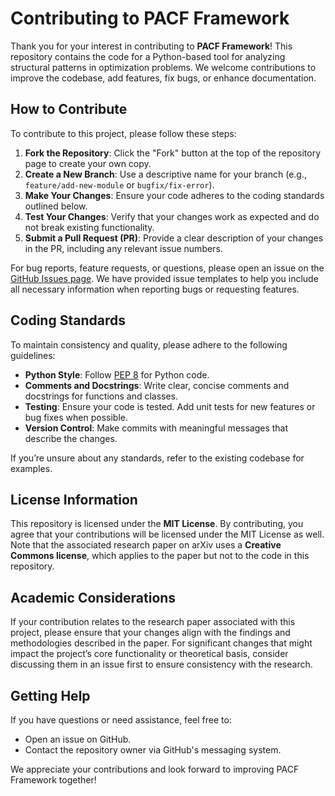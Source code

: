 # Contributing to PACF Framework

Thank you for your interest in contributing to **PACF Framework**! This repository contains the code for a Python-based tool for analyzing structural patterns in optimization problems. We welcome contributions to improve the codebase, add features, fix bugs, or enhance documentation.

## How to Contribute

To contribute to this project, please follow these steps:

1. **Fork the Repository**: Click the "Fork" button at the top of the repository page to create your own copy.
2. **Create a New Branch**: Use a descriptive name for your branch (e.g., `feature/add-new-module` or `bugfix/fix-error`).
3. **Make Your Changes**: Ensure your code adheres to the coding standards outlined below.
4. **Test Your Changes**: Verify that your changes work as expected and do not break existing functionality.
5. **Submit a Pull Request (PR)**: Provide a clear description of your changes in the PR, including any relevant issue numbers.

For bug reports, feature requests, or questions, please open an issue on the [GitHub Issues page](https://github.com/oliviersaidi/pacf-framework/issues). We have provided issue templates to help you include all necessary information when reporting bugs or requesting features.

## Coding Standards

To maintain consistency and quality, please adhere to the following guidelines:

- **Python Style**: Follow [PEP 8](https://pep8.org/) for Python code.
- **Comments and Docstrings**: Write clear, concise comments and docstrings for functions and classes.
- **Testing**: Ensure your code is tested. Add unit tests for new features or bug fixes when possible.
- **Version Control**: Make commits with meaningful messages that describe the changes.

If you’re unsure about any standards, refer to the existing codebase for examples.

## License Information

This repository is licensed under the **MIT License**. By contributing, you agree that your contributions will be licensed under the MIT License as well. Note that the associated research paper on arXiv uses a **Creative Commons license**, which applies to the paper but not to the code in this repository.

## Academic Considerations

If your contribution relates to the research paper associated with this project, please ensure that your changes align with the findings and methodologies described in the paper. For significant changes that might impact the project’s core functionality or theoretical basis, consider discussing them in an issue first to ensure consistency with the research.

## Getting Help

If you have questions or need assistance, feel free to:
- Open an issue on GitHub.
- Contact the repository owner via GitHub's messaging system.

We appreciate your contributions and look forward to improving PACF Framework together!
